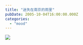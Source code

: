 ```yaml
---
title: "迷失在南京的雨里"
pubDate: 2005-10-04T16:00:00.000Z
categories: 
  - "mood"
---
```


![](http://cimg.163.com/news/0411/26/gg041126_096.jpg)
